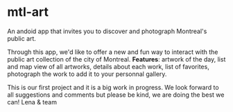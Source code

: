# mtl-art
An andoid app that invites you to discover and photograph Montreal's public art.

Through this app, we'd like to offer a new and fun way to interact with the public art collection of the city of Montreal.
**Features**: artwork of the day, list and map view of all artworks, details about each work, list of favorites, photograph the work to add it to your personnal gallery.

This is our first project and it is a big work in progress. We look forward to all suggestions and comments but please be kind, we are doing the best we can!
Lena & team

